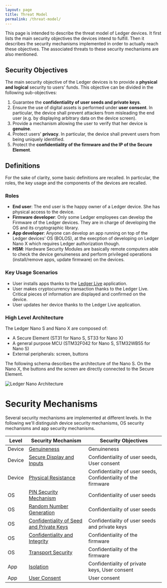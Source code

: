 ```yaml
---
layout: page
title: Threat Model
permalink: /threat-model/
---
```


This page is intended to describe the threat model of Ledger devices. It first lists the main security objectives the devices intend to fulfill. Then it describes the security mechanisms implemented in order to actually reach these objectives. The associated threats to these security mechanisms are also mentioned.

## Security Objectives

The main security objective of the Ledger devices is to provide a **physical and logical** security to users' funds. This objective can be divided in the following sub-objectives:

1. Guarantee the **confidentiality of user seeds and private keys**.
2. Ensure the use of digital assets is performed under **user consent**. In particular, the device shall prevent attackers from misleading the end user (e.g. by displaying arbitrary data on the device screen).
3. Provide a mechanism allowing the user to verify that her device is **genuine**.
4. Protect users' **privacy**. In particular, the device shall prevent users from being uniquely identified.
5. Protect the **confidentiality of the firmware and the IP of the Secure Element**.

## Definitions

For the sake of clarity, some basic definitions are recalled. In particular, the roles, the key usage and the components of the devices are recalled.

### Roles

- **End user**: The end user is the happy owner of a Ledger device. She has physical access to the device.
- **Firmware developer**: Only some Ledger employees can develop the Firmware of the Ledger devices. They are in charge of developing the OS and its cryptographic library.
- **App developer**: Anyone can develop an app running on top of the Ledger devices' OS (BOLOS), at the execption of developing on Ledger Nano X which requires Ledger authorization though.
- **HSM**: Hardware Security Modules are basically remote computers able to check the device genuineness and perform privileged operations (install/remove apps, update firmware) on the devices.

### Key Usage Scenarios

- User installs apps thanks to the [Ledger Live](https://www.ledger.com/ledger-live) application.
- User makes cryptocurrency transaction thanks to the Ledger Live. Critical pieces of information are displayed and confirmed on the device.
- User updates her device thanks to the Ledger Live application.

### High Level Architecture

The Ledger Nano S and Nano X are composed of:

- A Secure Element (ST31 for Nano S, ST33 for Nano X)
- A general purpose MCU (STM32F042 for Nano S, STM32WB55 for Nano S)
- External peripherals: screen, buttons

The following schema describes the architecture of the Nano S. On the Nano X,
the buttons and the screen are directly connected to the Secure Element.

![Ledger Nano Architecture](architecture.png)


# Security Mechanisms

Several security mechanisms are implemented at different levels. In the following we'll distinguish device security mechanisms, OS security mechanisms and app security mechanisms.

| Level  | Security Mechanism                                           | Security Objectives                                          |
| ------ | ------------------------------------------------------------ | ------------------------------------------------------------ |
| Device | [Genuineness](device-genuineness/)                         | Genuineness                                                  |
| Device | [Secure Display and Inputs](device-secure-display-and-inputs/) | Confidentiality of user seeds, User consent                  |
| Device | [Physical Resistance](device-physical-resistance/)         | Confidentiality of user seeds, Confidentiality of the firmware |
| OS     | [PIN Security Mechanism](os-pin-security-mechanism/)       | Confidentiality of user seeds                                |
| OS     | [Random Number Generation](os-random-number-generation/)   | Confidentiality of user seeds                                |
| OS     | [Confidentiality of Seed and Private Keys](os-seed-confidentiality/) | Confidentiality of user seeds and private keys               |
| OS     | [Confidentiality and Integrity](os-confidentiality-and-integrity/) | Confidentiality of the firmware                              |
| OS     | [Transport Security](os-transport-security/)               | Confidentiality of the firmware                              |
| App    | [Isolation](app-isolation/)                                | Confidentiality of private keys, User consent                |
| App    | [User Consent](app-user-consent/)                          | User consent                                                 |
